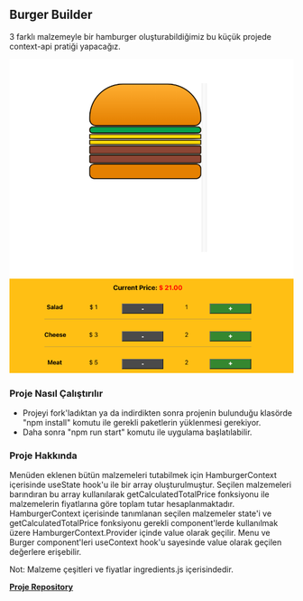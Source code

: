 ## Burger Builder

3 farklı malzemeyle bir hamburger oluşturabildiğimiz bu küçük projede context-api pratiği yapacağız.

![burger-builder](https://raw.githubusercontent.com/Kodluyoruz/taskforce/react/react-js/burger-builder-context/figures/burger-builder.png)

### Proje Nasıl Çalıştırılır

- Projeyi fork'ladıktan ya da indirdikten sonra projenin bulunduğu klasörde "npm install" komutu ile gerekli paketlerin yüklenmesi gerekiyor.
- Daha sonra "npm run start" komutu ile uygulama başlatılabilir.

### Proje Hakkında

Menüden eklenen bütün malzemeleri tutabilmek için HamburgerContext içerisinde useState hook'u ile bir array oluşturulmuştur. Seçilen malzemeleri barındıran bu array kullanılarak getCalculatedTotalPrice fonksiyonu ile malzemelerin fiyatlarına göre toplam tutar hesaplanmaktadır. HamburgerContext içerisinde tanımlanan seçilen malzemeler state'i ve getCalculatedTotalPrice fonksiyonu gerekli component'lerde kullanılmak üzere HamburgerContext.Provider içinde value olarak geçilir. Menu ve Burger component'leri useContext hook'u sayesinde value olarak geçilen değerlere erişebilir.

Not: Malzeme çeşitleri ve fiyatlar ingredients.js içerisindedir.

[**Proje Repository**](https://github.com/Kodluyoruz/burger-builder-context)

